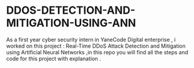 # DDOS-DETECTION-AND-MITIGATION-USING-ANN
As a  first year cyber security intern in YaneCode Digital enterprise , i worked on this project : Real-Time DDoS Attack Detection and Mitigation using Artificial Neural Networks ,in this repo you will find all the steps and code for this project with explanation .
